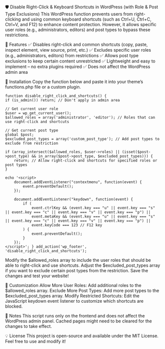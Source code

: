 🛡️ Disable Right-Click & Keyboard Shortcuts in WordPress (with Role & Post Type Exclusions)
This WordPress function prevents users from right-clicking and using common keyboard shortcuts (such as Ctrl+U, Ctrl+C, Ctrl+V, and F12) to enhance content protection. However, it allows specific user roles (e.g., administrators, editors) and post types to bypass these restrictions.

🚀 Features
✅ Disables right-click and common shortcuts (copy, paste, inspect element, view source, print, etc.)
✅ Excludes specific user roles (e.g., administrators, editors) from restrictions
✅ Allows post type exclusions to keep certain content unrestricted
✅ Lightweight and easy to implement – no extra plugins required
✅ Does not affect the WordPress admin area

📌 Installation
Copy the function below and paste it into your theme’s functions.php file or a custom plugin.


    function disable_right_click_and_shortcuts() {
    if (is_admin()) return; // Don't apply in admin area

    // Get current user role
    $user = wp_get_current_user();
    $allowed_roles = array('administrator', 'editor'); // Roles that can use right-click and shortcuts
    
    // Get current post type
    global $post;
    $excluded_post_types = array('custom_post_type'); // Add post types to exclude from restriction
    
    if (array_intersect($allowed_roles, $user->roles) || (isset($post->post_type) && in_array($post->post_type, $excluded_post_types))) {
        return; // Allow right-click and shortcuts for specified roles or post types
    }
    
    echo '<script>
        document.addEventListener("contextmenu", function(event) {
            event.preventDefault();
        });
        
        document.addEventListener("keydown", function(event) {
            if (
                event.ctrlKey && (event.key === "u" || event.key === "s" || event.key === "c" || event.key === "v" || event.key === "p") ||
                event.metaKey && (event.key === "u" || event.key === "s" || event.key === "c" || event.key === "v" || event.key === "p") ||
                event.keyCode === 123 // F12 key
            ) {
                event.preventDefault();
            }
        });
    </script>'; } add_action('wp_footer', 'disable_right_click_and_shortcuts');


Modify the $allowed_roles array to include the user roles that should be able to right-click and use shortcuts.
Adjust the $excluded_post_types array if you want to exclude certain post types from the restriction.
Save the changes and test your website!

🔧 Customization
Allow More User Roles: Add additional roles to the $allowed_roles array.
Exclude More Post Types: Add more post types to the $excluded_post_types array.
Modify Restricted Shortcuts: Edit the JavaScript keydown event listener to customize which shortcuts are blocked.

📝 Notes
This script runs only on the frontend and does not affect the WordPress admin panel.
Cached pages might need to be cleared for the changes to take effect.

💡 License
This project is open-source and available under the MIT License. Feel free to use and modify it!
